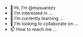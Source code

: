 - 👋 Hi, I’m @masuarezv
- 👀 I’m interested in ...
- 🌱 I’m currently learning ...
- 💞️ I’m looking to collaborate on ...
- 📫 How to reach me ...

<!---
masuarezv/masuarezv is a ✨ special ✨ repository because its `README.md` (this file) appears on your GitHub profile.
You can click the Preview link to take a look at your changes.
--->
